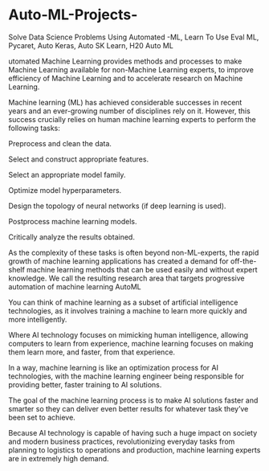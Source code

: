 # Auto-ML-Projects-
Solve Data Science Problems Using Automated -ML, Learn To Use Eval ML, Pycaret, Auto Keras, Auto SK Learn, H20 Auto ML

utomated Machine Learning provides methods and processes to make Machine Learning available for non-Machine Learning experts, to improve efficiency of Machine Learning and to accelerate research on Machine Learning.

Machine learning (ML) has achieved considerable successes in recent years and an ever-growing number of disciplines rely on it. However, this success crucially relies on human machine learning experts to perform the following tasks:

Preprocess and clean the data.

Select and construct appropriate features.

Select an appropriate model family.

Optimize model hyperparameters.

Design the topology of neural networks (if deep learning is used).

Postprocess machine learning models.

Critically analyze the results obtained.

As the complexity of these tasks is often beyond non-ML-experts, the rapid growth of machine learning applications has created a demand for off-the-shelf machine learning methods that can be used easily and without expert knowledge. We call the resulting research area that targets progressive automation of machine learning AutoML

You can think of machine learning as a subset of artificial intelligence technologies, as it involves training a machine to learn more quickly and more intelligently.

Where AI technology focuses on mimicking human intelligence, allowing computers to learn from experience, machine learning focuses on making them learn more, and faster, from that experience.

In a way, machine learning is like an optimization process for AI technologies, with the machine learning engineer being responsible for providing better, faster training to AI solutions.

The goal of the machine learning process is to make AI solutions faster and smarter so they can deliver even better results for whatever task they’ve been set to achieve.

Because AI technology is capable of having such a huge impact on society and modern business practices, revolutionizing everyday tasks from planning to logistics to operations and production, machine learning experts are in extremely high demand.
